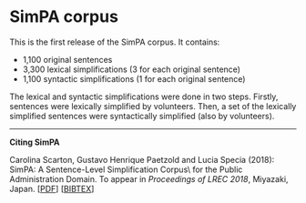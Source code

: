 # SimPA corpus
This is the first release of the SimPA corpus. It contains:
- 1,100 original sentences
- 3,300 lexical simplifications (3 for each original sentence)
- 1,100 syntactic simplifications (1 for each original sentence)

The lexical and syntactic simplifications were done in two steps. Firstly, sentences were lexically simplified by volunteers. Then, a set of the lexically simplified sentences were syntactically simplified (also by volunteers). 

-----------------------------------------------------------------------

**Citing SimPA**
  
  Carolina Scarton, Gustavo Henrique Paetzold and Lucia Specia (2018): SimPA: A Sentence-Level Simplification Corpus\\ for the Public Administration Domain. To appear in *Proceedings of LREC 2018*, Miyazaki, Japan. [[PDF]()] [[BIBTEX]()]


